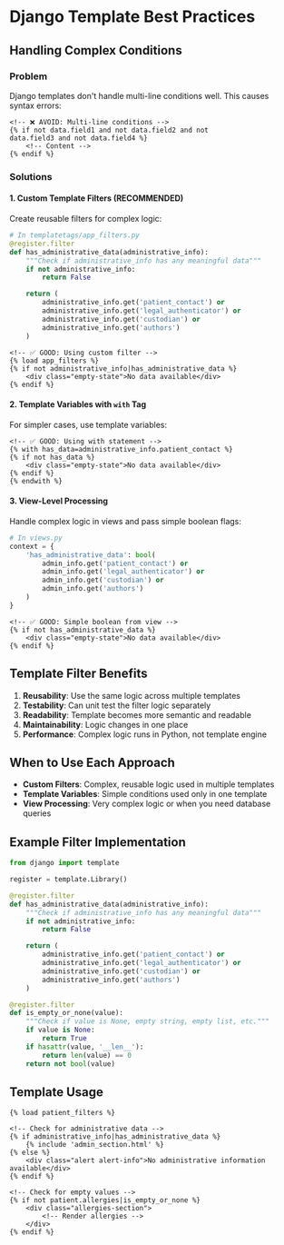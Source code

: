 # Django Template Best Practices

## Handling Complex Conditions

### Problem

Django templates don't handle multi-line conditions well. This causes syntax errors:

```django
<!-- ❌ AVOID: Multi-line conditions -->
{% if not data.field1 and not data.field2 and not
data.field3 and not data.field4 %}
    <!-- Content -->
{% endif %}
```

### Solutions

#### 1. Custom Template Filters (RECOMMENDED)

Create reusable filters for complex logic:

```python
# In templatetags/app_filters.py
@register.filter
def has_administrative_data(administrative_info):
    """Check if administrative_info has any meaningful data"""
    if not administrative_info:
        return False

    return (
        administrative_info.get('patient_contact') or
        administrative_info.get('legal_authenticator') or
        administrative_info.get('custodian') or
        administrative_info.get('authors')
    )
```

```django
<!-- ✅ GOOD: Using custom filter -->
{% load app_filters %}
{% if not administrative_info|has_administrative_data %}
    <div class="empty-state">No data available</div>
{% endif %}
```

#### 2. Template Variables with `with` Tag

For simpler cases, use template variables:

```django
<!-- ✅ GOOD: Using with statement -->
{% with has_data=administrative_info.patient_contact %}
{% if not has_data %}
    <div class="empty-state">No data available</div>
{% endif %}
{% endwith %}
```

#### 3. View-Level Processing

Handle complex logic in views and pass simple boolean flags:

```python
# In views.py
context = {
    'has_administrative_data': bool(
        admin_info.get('patient_contact') or
        admin_info.get('legal_authenticator') or
        admin_info.get('custodian') or
        admin_info.get('authors')
    )
}
```

```django
<!-- ✅ GOOD: Simple boolean from view -->
{% if not has_administrative_data %}
    <div class="empty-state">No data available</div>
{% endif %}
```

## Template Filter Benefits

1. **Reusability**: Use the same logic across multiple templates
2. **Testability**: Can unit test the filter logic separately
3. **Readability**: Template becomes more semantic and readable
4. **Maintainability**: Logic changes in one place
5. **Performance**: Complex logic runs in Python, not template engine

## When to Use Each Approach

- **Custom Filters**: Complex, reusable logic used in multiple templates
- **Template Variables**: Simple conditions used only in one template
- **View Processing**: Very complex logic or when you need database queries

## Example Filter Implementation

```python
from django import template

register = template.Library()

@register.filter
def has_administrative_data(administrative_info):
    """Check if administrative_info has any meaningful data"""
    if not administrative_info:
        return False

    return (
        administrative_info.get('patient_contact') or
        administrative_info.get('legal_authenticator') or
        administrative_info.get('custodian') or
        administrative_info.get('authors')
    )

@register.filter
def is_empty_or_none(value):
    """Check if value is None, empty string, empty list, etc."""
    if value is None:
        return True
    if hasattr(value, '__len__'):
        return len(value) == 0
    return not bool(value)
```

## Template Usage

```django
{% load patient_filters %}

<!-- Check for administrative data -->
{% if administrative_info|has_administrative_data %}
    {% include 'admin_section.html' %}
{% else %}
    <div class="alert alert-info">No administrative information available</div>
{% endif %}

<!-- Check for empty values -->
{% if not patient.allergies|is_empty_or_none %}
    <div class="allergies-section">
        <!-- Render allergies -->
    </div>
{% endif %}
```
